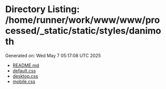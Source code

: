 # Directory Listing: /home/runner/work/www/www/processed/_static/static/styles/danimoth
Generated on: Wed May  7 05:17:08 UTC 2025

- [README.md](README.md)
- [default.css](default.css)
- [desktop.css](desktop.css)
- [mobile.css](mobile.css)
